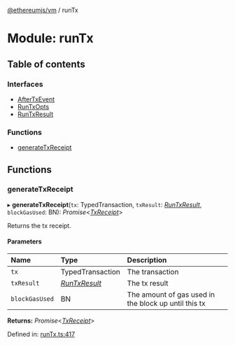[@ethereumjs/vm](../README.md) / runTx

# Module: runTx

## Table of contents

### Interfaces

- [AfterTxEvent](../interfaces/runtx.aftertxevent.md)
- [RunTxOpts](../interfaces/runtx.runtxopts.md)
- [RunTxResult](../interfaces/runtx.runtxresult.md)

### Functions

- [generateTxReceipt](runtx.md#generatetxreceipt)

## Functions

### generateTxReceipt

▸ **generateTxReceipt**(`tx`: TypedTransaction, `txResult`: [*RunTxResult*](../interfaces/runtx.runtxresult.md), `blockGasUsed`: BN): *Promise*<[*TxReceipt*](types.md#txreceipt)\>

Returns the tx receipt.

#### Parameters

| Name | Type | Description |
| :------ | :------ | :------ |
| `tx` | TypedTransaction | The transaction |
| `txResult` | [*RunTxResult*](../interfaces/runtx.runtxresult.md) | The tx result |
| `blockGasUsed` | BN | The amount of gas used in the block up until this tx |

**Returns:** *Promise*<[*TxReceipt*](types.md#txreceipt)\>

Defined in: [runTx.ts:417](https://github.com/ethereumjs/ethereumjs-monorepo/blob/master/packages/vm/src/runTx.ts#L417)
